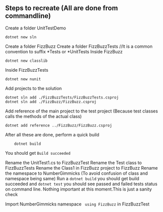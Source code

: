 ## Steps to recreate (All are done from commandline)

Create a folder UnitTestDemo

```
dotnet new sln
```

Create a folder FizzBuzz
Create a folder FizzBuzzTests //It is a common convention to suffix *Tests or *UnitTests
Inside FizzBuzz

```
dotnet new classlib
```

Inside FizzBuzzTests

```
dotnet new nunit
```

Add projects to the solution

```
dotnet sln add ./FizzBuzzTests/FizzBuzzTests.csproj
dotnet sln add ./FizzBuzz/FizzBuzz.csproj
```

Add reference of the main project to the test project (Because test classes calls the methods of the actual class)

```
dotnet add reference ../FizzBuzz/FizzBuzz.csproj
```

After all these are done, perform a quick build

```
    dotnet build
```

You should get `Build succeeded`

Rename the UnitTest1.cs to FizzBuzzTest
Rename the Test class to FizzBuzzTests
Rename the Class1 in FizzBuzz project to FizzBuzz
Rename the namespace to NumberGimmicks (To avoid confusion of class and namespace being same)
Run a `dotnet build` you should get build succeeded and `dotnet test` you should see passed and failed tests status on command line.
Nothing important at this moment.This is just a sanity check

Import NumberGimmicks namespace ` using FizzBuzz` in FizzBuzzTest
